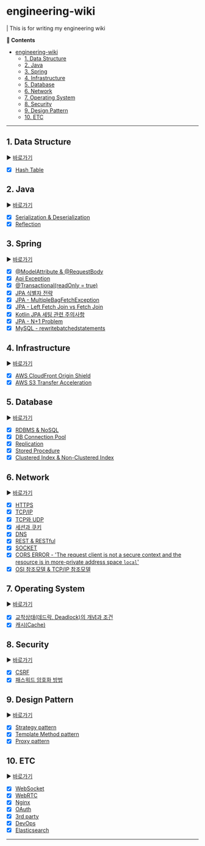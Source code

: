 # engineering-wiki

| This is for writing my engineering wiki

**:book: Contents**
- [engineering-wiki](#engineering-wiki)
  - [1. Data Structure](#1-data-structure)
  - [2. Java](#2-java)
  - [3. Spring](#3-spring)
  - [4. Infrastructure](#4-infrastructure)
  - [5. Database](#5-database)
  - [6. Network](#6-network)
  - [7. Operating System](#7-operating-system)
  - [8. Security](#8-security)
  - [9. Design Pattern](#9-design-pattern)
  - [10. ETC](#10-etc)
---

## 1. Data Structure
:arrow_forward: [바로가기](/datastructure)
* [X] [Hash Table](/datastructure/01.md)

## 2. Java
:arrow_forward: [바로가기](/java)
* [X] [Serialization & Deserialization](/java/01.md)
* [X] [Reflection](/java/02.md)

## 3. Spring
:arrow_forward: [바로가기](/spring)
* [X] [@ModelAttribute & @RequestBody](/spring/01.md)
* [X] [Api Exception](/spring/02.md)
* [X] [@Transactional(readOnly = true)](/spring/03.md)
* [X] [JPA 식별자 전략](/spring/04.md)
* [X] [JPA - MultipleBagFetchException](/spring/05.md)
* [X] [JPA - Left Fetch Join vs Fetch Join](/spring/06.md)
* [X] [Kotlin JPA 세팅 관련 주의사항](/spring/07.md)
* [X] [JPA - N+1 Problem](/spring/08.md)
* [X] [MySQL - rewritebatchedstatements](/spring/09.md)

## 4. Infrastructure
:arrow_forward: [바로가기](/infrastructure)
* [X] [AWS CloudFront Origin Shield](/infrastructure/01.md)
* [X] [AWS S3 Transfer Acceleration](/infrastructure/02.md)

## 5. Database
:arrow_forward: [바로가기](/database)
* [X] [RDBMS & NoSQL](/database/01.md)
* [X] [DB Connection Pool](/database/02.md)
* [X] [Replication](/database/03.md)
* [X] [Stored Procedure](/database/04.md)
* [X] [Clustered Index & Non-Clustered Index](/database/05.md)

## 6. Network
:arrow_forward: [바로가기](/network)
* [X] [HTTPS](/network/01.md)
* [X] [TCP/IP](/network/02.md)
* [X] [TCP와 UDP](/network/03.md)
* [X] [세션과 쿠키](/network/04.md)
* [X] [DNS](/network/05.md)
* [X] [REST & RESTful](/network/06.md)
* [X] [SOCKET](/network/07.md)
* [X] [CORS ERROR - 'The request client is not a secure context and the resource is in more-private address space `local`'](/network/08.md)
* [X] [OSI 참조모델 & TCP/IP 참조모델](/network/09.md)

## 7. Operating System
:arrow_forward: [바로가기](/network)
* [X] [교착상태(데드락, Deadlock)의 개념과 조건](/os/01.md)
* [X] [캐시(Cache)](/os/02.md)

## 8. Security
:arrow_forward: [바로가기](/network)
* [X] [CSRF](/security/01.md)
* [X] [패스워드 암호화 방법](/security/02.md)

## 9. Design Pattern
:arrow_forward: [바로가기](/designpattern)
* [X] [Strategy pattern](/designpattern/01.md)
* [X] [Template Method pattern](/designpattern/02.md)
* [X] [Proxy pattern](/designpattern/03.md)

## 10. ETC
:arrow_forward: [바로가기](/etc)
* [X] [WebSocket](/etc/01.md)
* [X] [WebRTC](/etc/02.md)
* [X] [Nginx](/etc/03.md)
* [X] [OAuth](/etc/04.md)
* [X] [3rd party](/etc/05.md)
* [X] [DevOps](/etc/06.md)
* [X] [Elasticsearch](/etc/07.md)

---
